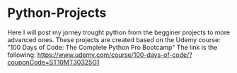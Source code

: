 # Python-Projects

Here I will post my jorney trought python from the begginer projects to more advanced ones.
These projects are created based on the Udemy course: "100 Days of Code: The Complete Python Pro Bootcamp"
The link is the following:
https://www.udemy.com/course/100-days-of-code/?couponCode=ST10MT30325G1